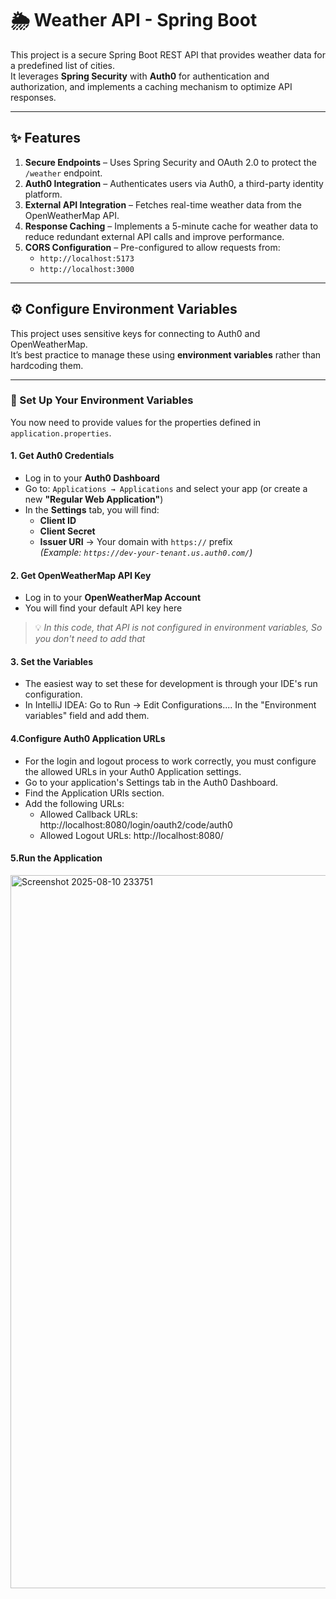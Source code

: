 # 🌦 Weather API - Spring Boot

This project is a secure Spring Boot REST API that provides weather data for a predefined list of cities.  
It leverages **Spring Security** with **Auth0** for authentication and authorization, and implements a caching mechanism to optimize API responses.

---

## ✨ Features

1. **Secure Endpoints** – Uses Spring Security and OAuth 2.0 to protect the `/weather` endpoint.  
2. **Auth0 Integration** – Authenticates users via Auth0, a third-party identity platform.  
3. **External API Integration** – Fetches real-time weather data from the OpenWeatherMap API.  
4. **Response Caching** – Implements a 5-minute cache for weather data to reduce redundant external API calls and improve performance.  
5. **CORS Configuration** – Pre-configured to allow requests from:
   - `http://localhost:5173`
   - `http://localhost:3000`

---

## ⚙️ Configure Environment Variables

This project uses sensitive keys for connecting to Auth0 and OpenWeatherMap.  
It’s best practice to manage these using **environment variables** rather than hardcoding them.

---

### 🔑 Set Up Your Environment Variables

You now need to provide values for the properties defined in `application.properties`.

#### 1. Get Auth0 Credentials
- Log in to your **Auth0 Dashboard**  
- Go to: `Applications → Applications` and select your app (or create a new **"Regular Web Application"**)  
- In the **Settings** tab, you will find:
  - **Client ID**
  - **Client Secret**
  - **Issuer URI** → Your domain with `https://` prefix  
    *(Example: `https://dev-your-tenant.us.auth0.com/`)*

#### 2. Get OpenWeatherMap API Key
- Log in to your **OpenWeatherMap Account**  
- You will find your default API key here  

> 💡 *In this code, that API is not configured in environment variables, So you don't need to add that*

#### 3. Set the Variables
- The easiest way to set these for development is through your IDE's run configuration.
- In IntelliJ IDEA: Go to Run -> Edit Configurations.... In the "Environment variables" field and add them.

#### 4.Configure Auth0 Application URLs
- For the login and logout process to work correctly, you must configure the allowed URLs in your Auth0 Application settings.
- Go to your application's Settings tab in the Auth0 Dashboard.
- Find the Application URIs section.
- Add the following URLs:
     - Allowed Callback URLs: http://localhost:8080/login/oauth2/code/auth0
     - Allowed Logout URLs: http://localhost:8080/

#### 5.Run the Application
<img width="1919" height="1141" alt="Screenshot 2025-08-10 233751" src="https://github.com/user-attachments/assets/9d8eecb4-eb96-42b4-8d18-e6e40327fc50" />



